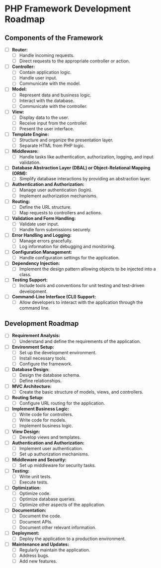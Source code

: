# PHP Framework Development Roadmap

## Components of the Framework

- [ ] **Router:**
  - [ ] Handle incoming requests.
  - [ ] Direct requests to the appropriate controller or action.

- [ ] **Controller:**
  - [ ] Contain application logic.
  - [ ] Handle user input.
  - [ ] Communicate with the model.

- [ ] **Model:**
  - [ ] Represent data and business logic.
  - [ ] Interact with the database.
  - [ ] Communicate with the controller.

- [ ] **View:**
  - [ ] Display data to the user.
  - [ ] Receive input from the controller.
  - [ ] Present the user interface.

- [ ] **Template Engine:**
  - [ ] Structure and organize the presentation layer.
  - [ ] Separate HTML from PHP logic.

- [ ] **Middleware:**
  - [ ] Handle tasks like authentication, authorization, logging, and input validation.

- [ ] **Database Abstraction Layer (DBAL) or Object-Relational Mapping (ORM):**
  - [ ] Simplify database interactions by providing an abstraction layer.

- [ ] **Authentication and Authorization:**
  - [ ] Manage user authentication (login).
  - [ ] Implement authorization mechanisms.

- [ ] **Routing:**
  - [ ] Define the URL structure.
  - [ ] Map requests to controllers and actions.

- [ ] **Validation and Form Handling:**
  - [ ] Validate user input.
  - [ ] Handle form submissions securely.

- [ ] **Error Handling and Logging:**
  - [ ] Manage errors gracefully.
  - [ ] Log information for debugging and monitoring.

- [ ] **Configuration Management:**
  - [ ] Handle configuration settings for the application.

- [ ] **Dependency Injection:**
  - [ ] Implement the design pattern allowing objects to be injected into a class.

- [ ] **Testing Support:**
  - [ ] Include tools and conventions for unit testing and test-driven development.

- [ ] **Command-Line Interface (CLI) Support:**
  - [ ] Allow developers to interact with the application through the command line.

## Development Roadmap

- [ ] **Requirement Analysis:**
  - [ ] Understand and define the requirements of the application.

- [ ] **Environment Setup:**
  - [ ] Set up the development environment.
  - [ ] Install necessary tools.
  - [ ] Configure the framework.

- [ ] **Database Design:**
  - [ ] Design the database schema.
  - [ ] Define relationships.

- [ ] **MVC Architecture:**
  - [ ] Create the basic structure of models, views, and controllers.

- [ ] **Routing Setup:**
  - [ ] Configure URL routing for the application.

- [ ] **Implement Business Logic:**
  - [ ] Write code for controllers.
  - [ ] Write code for models.
  - [ ] Implement business logic.

- [ ] **View Design:**
  - [ ] Develop views and templates.

- [ ] **Authentication and Authorization:**
  - [ ] Implement user authentication.
  - [ ] Set up authorization mechanisms.

- [ ] **Middleware and Security:**
  - [ ] Set up middleware for security tasks.

- [ ] **Testing:**
  - [ ] Write unit tests.
  - [ ] Execute tests.

- [ ] **Optimization:**
  - [ ] Optimize code.
  - [ ] Optimize database queries.
  - [ ] Optimize other aspects of the application.

- [ ] **Documentation:**
  - [ ] Document the code.
  - [ ] Document APIs.
  - [ ] Document other relevant information.

- [ ] **Deployment:**
  - [ ] Deploy the application to a production environment.

- [ ] **Maintenance and Updates:**
  - [ ] Regularly maintain the application.
  - [ ] Address bugs.
  - [ ] Add new features.
